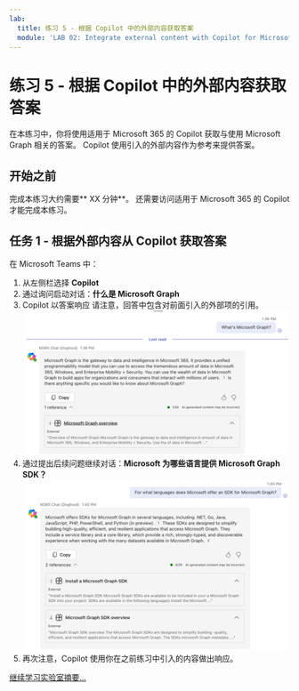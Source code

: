 ```yaml
---
lab:
  title: 练习 5 - 根据 Copilot 中的外部内容获取答案
  module: 'LAB 02: Integrate external content with Copilot for Microsoft 365 using Microsoft Graph connectors built with .NET'
---
```


# 练习 5 - 根据 Copilot 中的外部内容获取答案

在本练习中，你将使用适用于 Microsoft 365 的 Copilot 获取与使用 Microsoft Graph 相关的答案。 Copilot 使用引入的外部内容作为参考来提供答案。

## 开始之前

完成本练习大约需要** XX 分钟**。 还需要访问适用于 Microsoft 365 的 Copilot 才能完成本练习。

## 任务 1 - 根据外部内容从 Copilot 获取答案

在 Microsoft Teams 中：

1. 从左侧栏选择 **Copilot**
1. 通过询问启动对话：**什么是 Microsoft Graph**
1. Copilot 以答案响应 请注意，回答中包含对前面引入的外部项的引用。
   ![Microsoft Teams 对话中显示的来自适用于 Microsoft 365 的 Copilot 的第一个答案的屏幕截图。](../media/11-copilot-answer-1.png)
1. 通过提出后续问题继续对话：**Microsoft 为哪些语言提供 Microsoft Graph SDK？**
   ![Microsoft Teams 对话中显示的来自适用于 Microsoft 365 的 Copilot 的第二个答案的屏幕截图。](../media/11-copilot-answer-2.png)
1. 再次注意，Copilot 使用你在之前练习中引入的内容做出响应。

[继续学习实验室摘要...](./7-summary.md)
